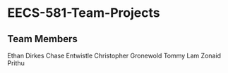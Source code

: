 # EECS-581-Team-Projects

## Team Members

Ethan Dirkes
Chase Entwistle
Christopher Gronewold
Tommy Lam
Zonaid Prithu
